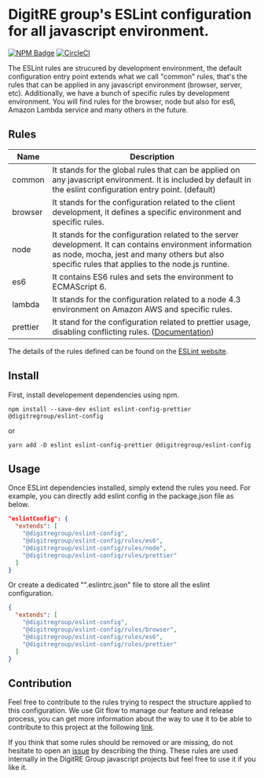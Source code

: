 # DigitRE group's ESLint configuration for all javascript environment.

[![NPM Badge](https://img.shields.io/npm/v/@digitregroup/eslint-config.svg)](https://www.npmjs.com/package/@digitregroup/eslint-config)
[![CircleCI](https://circleci.com/bb/digitregroup/eslint-config.svg?style=shield)](https://circleci.com/bb/digitregroup/eslint-config)

The ESLint rules are strucured by development environment, the default configuration entry point extends what we call "common" rules, that's the rules that can be applied in any javascript environment (browser, server, etc). Additionally, we have a bunch of specific rules by development environment. You will find rules for the browser, node but also for es6, Amazon Lambda service and many others in the future.

## Rules

| Name  | Description      |
|---------------------|-----------------------------------------------|
| common | It stands for the global rules that can be applied on any javascript environment. It is included by default in the eslint configuration entry point. (default) |
| browser | It stands for the configuration related to the client development, it defines a specific environment and specific rules. |
| node | It stands for the configuration related to the server development. It can contains environment information as node, mocha, jest and many others but also specific rules that applies to the node.js runtine. |
| es6 | It contains ES6 rules and sets the environment to ECMAScript 6. |
| lambda | It stands for the configuration related to a node 4.3 environment on Amazon AWS and specific rules. |
| prettier | It stand for the configuration related to prettier usage, disabling conflicting rules. ([Documentation](https://github.com/prettier/eslint-config-prettier)) |

The details of the rules defined can be found on the [ESLint website](http://eslint.org/docs/rules/).


## Install

First, install developement dependencies using npm.

```shell
npm install --save-dev eslint eslint-config-prettier @digitregroup/eslint-config
```
or
```shell
yarn add -D eslint eslint-config-prettier @digitregroup/eslint-config
```
## Usage

Once ESLint dependencies installed, simply extend the rules you need. For example, you can directly add eslint config in the package.json file as below.

```json
"eslintConfig": {
  "extends": [
    "@digitregroup/eslint-config",
    "@digitregroup/eslint-config/rules/es6",
    "@digitregroup/eslint-config/rules/node",
    "@digitregroup/eslint-config/rules/prettier"
  ]
}
```

Or create a dedicated "".eslintrc.json" file to store all the eslint configuration.

```json
{
  "extends": [
    "@digitregroup/eslint-config",
    "@digitregroup/eslint-config/rules/browser",
    "@digitregroup/eslint-config/rules/es6",
    "@digitregroup/eslint-config/rules/prettier"
  ]
}
```

## Contribution

Feel free to contribute to the rules trying to respect the structure applied to this configuration. We use Git flow to manage our feature and release process, you can get more information about the way to use it to be able to contribute to this project at the following [link](http://danielkummer.github.io/git-flow-cheatsheet/).

If you think that some rules should be removed or are missing, do not hesitate to open an [issue](https://bitbucket.org/digitregroup/eslint-config/issues) by describing the thing.
These rules are used internally in the DigitRE Group javascript projects but feel free to use it if you like it.
